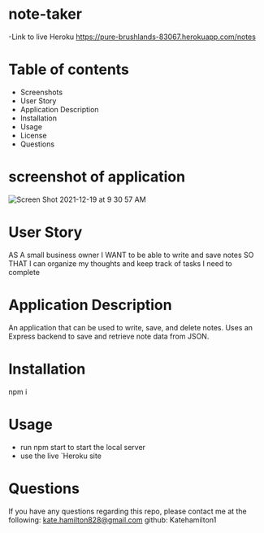 # note-taker
-Link to live Heroku
https://pure-brushlands-83067.herokuapp.com/notes

# Table of contents 
- Screenshots
- User Story
- Application Description
- Installation
- Usage
- License
- Questions

# screenshot of application
![Screen Shot 2021-12-19 at 9 30 57 AM](https://user-images.githubusercontent.com/90042533/146666266-8505e9b8-a957-4346-9fc6-1703bd2965c5.png)

# User Story
AS A small business owner
I WANT to be able to write and save notes
SO THAT I can organize my thoughts and keep track of tasks I need to complete


# Application Description
An application that can be used to write, save, and delete notes. Uses an Express backend to save and retrieve note data from JSON.

# Installation
npm i 

# Usage
- run npm start to start the local server 
- use the live `Heroku site

# Questions
If you have any questions regarding this repo, please contact me at the following:
kate.hamilton828@gmail.com
github: Katehamilton1






